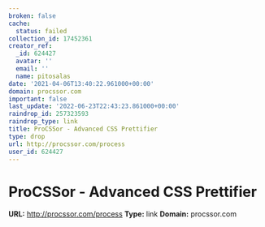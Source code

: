 ```yaml
---
broken: false
cache:
  status: failed
collection_id: 17452361
creator_ref:
  _id: 624427
  avatar: ''
  email: ''
  name: pitosalas
date: '2021-04-06T13:40:22.961000+00:00'
domain: procssor.com
important: false
last_update: '2022-06-23T22:43:23.861000+00:00'
raindrop_id: 257323593
raindrop_type: link
title: ProCSSor - Advanced CSS Prettifier
type: drop
url: http://procssor.com/process
user_id: 624427
---
```


# ProCSSor - Advanced CSS Prettifier

**URL:** http://procssor.com/process
**Type:** link
**Domain:** procssor.com

